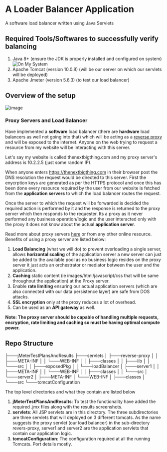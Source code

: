 # A Loader Balancer Application
A software load balancer written using Java Servlets
## Required Tools/Softwares to successfully verify balancing
1. Java 8+ (ensure the JDK is properly installed and configured on system)
   ![On My System](https://github.com/malpotra/myLoadBalancer/assets/56645001/550ac4a8-d46f-41e8-bdab-131c403e0e80)
2. Apache Tomcat (version 10.0.8) (will be our server on which our servlets will be deployed)
3. Apache Jmeter (version 5.6.3) (to test our load balancer)

## Overview of the setup
![image](https://github.com/malpotra/myLoadBalancer/assets/56645001/9c90c84e-ba74-44f4-b2b3-725cbb28356a)
### Proxy Servers and Load Balancer
Have implemented a **software** load balancer (there are **hardware** load balancers as well not going into that) which will be acting as a [reverse proxy](https://www.cloudflare.com/learning/cdn/glossary/reverse-proxy/) and will be exposed to the internet. Anyone on the web trying to request a resource from my website will be interacting with this server.

Let's say my website is called thenextbigthing.com and my proxy server's address is 10.2.2.5 (just some random IP).

When anyone enters https://thenextbigthing.com in their browser post the DNS resolution the request would be directed to this server. First the enycrption keys are generated as per the HTTPS protocol and once this has been done every resource required by the user from our website is fetched from the **application servers** to which the load balancer routes the request.

Once the server to which the request will be forwarded is decided the required action is performed by it and the response is returned to the proxy server which then responds to the requester. 
Its a proxy as it never performed any business operation/logic and the user interacted only with the proxy it does not know about the actual **application server**.

Read more about proxy servers [here](https://www.cloudflare.com/learning/cdn/glossary/reverse-proxy/) or from any other online resource. Benefits of using a proxy server are listed below:
1. **Load Balancing** (what we will do) to prevent overloading a single server, allows **horizontal scaling** of the application server a new server can just be added to the available pool as no business logic resides on the proxy server it just acts an orchestrator or mediator between the user and the application.
2. **Caching** static content (ie images/html/javascript/css that will be same throughout the application) at the Proxy server.
3. Enable **rate limiting** ensuring our actual application servers (which are also connected with our data persistence layer) are safe from DOS attacks.
4. **SSL encryption** only at the proxy reduces a lot of overhead.
5. Can be used as an **API gateway** as well.

**Note: The proxy server should be capable of handling multiple requests, encryption, rate limiting and caching so must be having optimal compute power.**

## Repo Structure
├───jMeterTestPlansAndResults
├───servlets
│   ├───reverse-proxy
│   │   ├───META-INF
│   │   └───WEB-INF
│   │       ├───classes
│   │       ├───lib
│   │       └───src
│   │           ├───exposedPkg
│   │           └───loadBalancer
│   ├───server1
│   │   ├───META-INF
│   │   └───WEB-INF
│   │       ├───classes
│   │       └───src
│   └───server2
│       ├───META-INF
│       └───WEB-INF
│           ├───classes
│           └───src
└───tomcatConfiguration

The top level directories and what they contain are listed below
1. **jMeterTestPlansAndResults**: To test the functionality have added the required .jmx files along with the results screenshots.
2. **servlets**: All JSP servlets are in this directory. The three subdirectories are three servlets that will deployed on 3 different tomcats. As the name suggests the proxy servlet (our load balancer) in the sub-directory revers-proxy, server1 and server2 are the application servlets that contain our application logic.
3. **tomcatConfiguration**: The configuration required at all the running Tomcats. Port details mostly.
